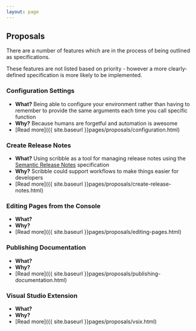 ```yaml
---
layout: page
---   
```


## Proposals

There are a number of features which are in the process of being outlined as specifications. 

These features are not listed based on priority - however a more clearly-defined specification is more likely to be implemented.

### Configuration Settings

 - **What?** Being able to configure your environment rather than having to remember to provide the same arguments each time you call specific function
 - **Why?** Because humans are forgetful and automation is awesome
 - [Read more]({{ site.baseurl }}pages/proposals/configuration.html)

### Create Release Notes

 - **What?** Using scribble as a tool for managing release notes using the [Semantic Release Notes](http://semanticreleasenotes.org/) specification
 - **Why?** Scribble could support workflows to make things easier for developers
 - [Read more]({{ site.baseurl }}pages/proposals/create-release-notes.html)

### Editing Pages from the Console

 - **What?**
 - **Why?**
 - [Read more]({{ site.baseurl }}pages/proposals/editing-pages.html)

### Publishing Documentation

 - **What?**
 - **Why?**
 - [Read more]({{ site.baseurl }}pages/proposals/publishing-documentation.html)

### Visual Studio Extension

 - **What?**
 - **Why?**
 - [Read more]({{ site.baseurl }}pages/proposals/vsix.html)

